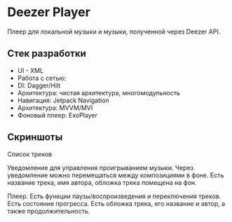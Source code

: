 # Deezer Player
Плеер для локальной музыки и музыки, полученной через Deezer API.
## Стек разработки
* UI - XML
* Работа с сетью:
* DI: Dagger/Hilt
* Архитектура: чистая архитектура, многомодульность
* Навигация: Jetpack Navigation
* Архитектура: MVVM/MVI
* Фоновый плеер: ExoPlayer
## Скриншоты
Список треков

Уведомление для управления проигрыванием музыки. Через уведомление можно перемещаться между композициями в фоне. Есть название трека, имя автора, обложка трека помещена на фон.

Плеер. Есть функции паузы/воспроизведения и переключения треков. Есть состояние прогресса. Есть обложка трека, его название и автор, а также продолжительность.